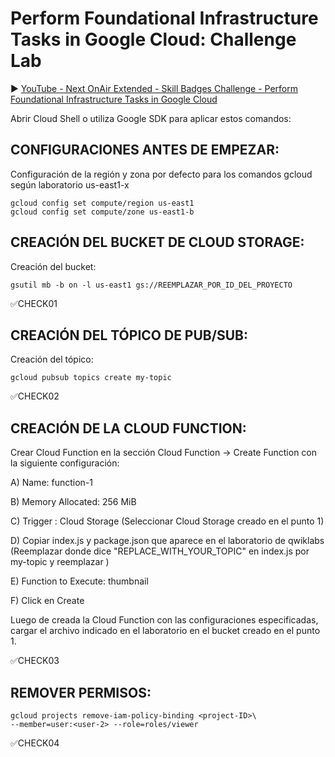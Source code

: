 # Perform Foundational Infrastructure Tasks in Google Cloud: Challenge Lab

▶️ 
[YouTube - Next OnAir Extended - Skill Badges Challenge - Perform Foundational Infrastructure Tasks in Google Cloud
](https://youtu.be/ELBlxPNkGjI)

Abrir Cloud Shell o utiliza Google SDK para aplicar estos comandos:

## CONFIGURACIONES ANTES DE EMPEZAR:

Configuración de la región y zona por defecto para los comandos gcloud según laboratorio us-east1-x

```
gcloud config set compute/region us-east1
gcloud config set compute/zone us-east1-b
```

## CREACIÓN DEL BUCKET DE CLOUD STORAGE:

Creación del bucket:

```
gsutil mb -b on -l us-east1 gs://REEMPLAZAR_POR_ID_DEL_PROYECTO
```
✅CHECK01

## CREACIÓN DEL TÓPICO DE PUB/SUB:

Creación del tópico:

```
gcloud pubsub topics create my-topic
```
✅CHECK02

## CREACIÓN DE LA CLOUD FUNCTION:

Crear Cloud Function en la sección Cloud Function -> Create Function con la siguiente configuración: 

A) Name: function-1

B) Memory Allocated: 256 MiB

C) Trigger : Cloud Storage (Seleccionar Cloud Storage creado en el punto 1)

D) Copiar index.js y package.json que aparece en el laboratorio de qwiklabs (Reemplazar donde dice "REPLACE_WITH_YOUR_TOPIC" en index.js por my-topic y reemplazar ) 

E) Function to Execute: thumbnail

F) Click en Create

Luego de creada la Cloud Function con las configuraciones especificadas, cargar el archivo indicado en el laboratorio en el bucket creado en el punto 1.

✅CHECK03

## REMOVER PERMISOS:

```
gcloud projects remove-iam-policy-binding <project-ID>\
--member=user:<user-2> --role=roles/viewer
```

✅CHECK04

